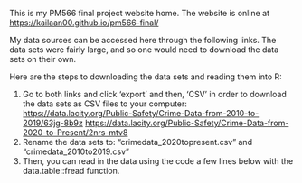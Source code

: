 This is my PM566 final project website home. The website is online at
https://kailaan00.github.io/pm566-final/

My data sources can be accessed here through the following links.  The data
sets were fairly large, and so one would need to download the data sets
on their own.

Here are the steps to downloading the data sets and reading
them into R:

1.  Go to both links and click ‘export’ and then, ‘CSV’ in order to
    download the data sets as CSV files to your computer:
    <https://data.lacity.org/Public-Safety/Crime-Data-from-2010-to-2019/63jg-8b9z>
    <https://data.lacity.org/Public-Safety/Crime-Data-from-2020-to-Present/2nrs-mtv8>
2.  Rename the data sets to: “crimedata_2020topresent.csv” and
    “crimedata_2010to2019.csv”
3.  Then, you can read in the data using the code a few lines below with
    the data.table::fread function.


